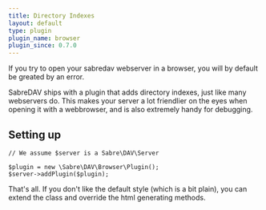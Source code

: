 ```yaml
---
title: Directory Indexes
layout: default
type: plugin
plugin_name: browser 
plugin_since: 0.7.0 
---
```


If you try to open your sabredav webserver in a browser, you will by default
be greated by an error.

SabreDAV ships with a plugin that adds directory indexes, just like many
webservers do. This makes your server a lot friendlier on the eyes when opening
it with a webbrowser, and is also extremely handy for debugging.

Setting up
----------

    // We assume $server is a Sabre\DAV\Server

    $plugin = new \Sabre\DAV\Browser\Plugin();
    $server->addPlugin($plugin);

That's all. If you don't like the default style (which is a bit plain), you
can extend the class and override the html generating methods.

